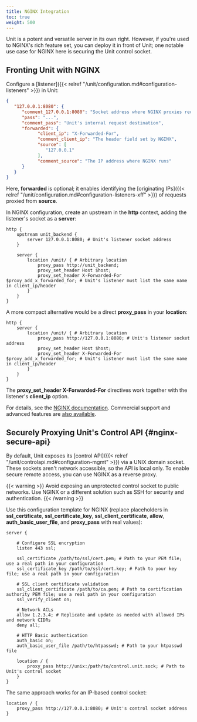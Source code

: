 ```yaml
---
title: NGINX Integration
toc: true
weight: 500
---
```


Unit is a potent and versatile server in its own right. However, if you're
used to NGINX's rich feature set, you can deploy it in front of Unit; one
notable use case for NGINX here is securing the Unit control socket.

## Fronting Unit with NGINX

Configure a [listener]({{< relref "/unit/configuration.md#configuration-listeners" >}}) in Unit:

```json
{
   "127.0.0.1:8080": {
      "comment_127.0.0.1:8080": "Socket address where NGINX proxies requests",
      "pass": "...",
      "comment_pass": "Unit's internal request destination",
      "forwarded": {
            "client_ip": "X-Forwarded-For",
            "comment_client_ip": "The header field set by NGINX",
            "source": [
               "127.0.0.1"
            ],
            "comment_source": "The IP address where NGINX runs"
      }
   }
}
```

Here, **forwarded** is optional; it enables identifying the
[originating IPs]({{< relref "/unit/configuration.md#configuration-listeners-xff" >}})
of requests proxied from **source**.

In NGINX configuration, create an upstream in the **http** context, adding
the listener's socket as a **server**:

```nginx
http {
    upstream unit_backend {
        server 127.0.0.1:8080; # Unit's listener socket address
    }

    server {
        location /unit/ { # Arbitrary location
            proxy_pass http://unit_backend;
            proxy_set_header Host $host;
            proxy_set_header X-Forwarded-For $proxy_add_x_forwarded_for; # Unit's listener must list the same name in client_ip/header
        }
    }
}
```

A more compact alternative would be a direct **proxy_pass** in your
**location**:

```nginx
http {
    server {
        location /unit/ { # Arbitrary location
            proxy_pass http://127.0.0.1:8080; # Unit's listener socket address
            proxy_set_header Host $host;
            proxy_set_header X-Forwarded-For $proxy_add_x_forwarded_for; # Unit's listener must list the same name in client_ip/header
        }
    }
}
```

The **proxy_set_header X-Forwarded-For** directives work together with the
listener's **client_ip** option.

For details, see the [NGINX documentation](https://nginx.org). Commercial
support and advanced features are [also available](https://www.nginx.com).

## Securely Proxying Unit's Control API {#nginx-secure-api}

By default, Unit exposes its
[control API]({{< relref "/unit/controlapi.md#configuration-mgmt" >}})
via a UNIX domain socket. These sockets aren't network accessible, so the API is
local only. To enable secure remote access, you can use NGINX as a reverse proxy.

{{< warning >}}
Avoid exposing an unprotected control socket to public networks. Use NGINX
or a different solution such as SSH for security and authentication.
{{< /warning >}}

Use this configuration template for NGINX (replace placeholders in
**ssl_certificate**, **ssl_certificate_key**,
**ssl_client_certificate**, **allow**, **auth_basic_user_file**,
and **proxy_pass** with real values):

```nginx
server {

    # Configure SSL encryption
    listen 443 ssl;

    ssl_certificate /path/to/ssl/cert.pem; # Path to your PEM file; use a real path in your configuration
    ssl_certificate_key /path/to/ssl/cert.key; # Path to your key file; use a real path in your configuration

    # SSL client certificate validation
    ssl_client_certificate /path/to/ca.pem; # Path to certification authority PEM file; use a real path in your configuration
    ssl_verify_client on;

    # Network ACLs
    allow 1.2.3.4; # Replicate and update as needed with allowed IPs and network CIDRs
    deny all;

    # HTTP Basic authentication
    auth_basic on;
    auth_basic_user_file /path/to/htpasswd; # Path to your htpasswd file

    location / {
        proxy_pass http://unix:/path/to/control.unit.sock; # Path to Unit's control socket
    }
}
```

The same approach works for an IP-based control socket:

```nginx
location / {
    proxy_pass http://127.0.0.1:8080; # Unit's control socket address
}
```
